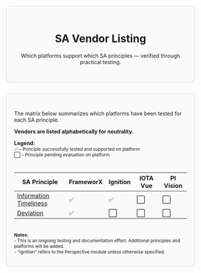 <div style="border: 1px solid #ddd; border-radius: 10px; padding: 30px 20px; margin: 30px 0; background-color: #fafafa; box-shadow: 0 2px 4px rgba(0,0,0,0.05); text-align: center;">
  <div style="max-width: 600px; margin: 0 auto;">
    <h1 style="margin-bottom: 20px;">SA Vendor Listing</h1>
    <p>Which platforms support which SA principles — verified through practical testing.</p>
  </div>
</div>

<div style="border: 1px solid #ddd; border-radius: 10px; padding: 30px 20px; margin: 30px 0; background-color: #fafafa; box-shadow: 0 2px 4px rgba(0,0,0,0.05);">

The matrix below summarizes which platforms have been tested for each SA principle.

**Vendors are listed alphabetically for neutrality.**

<div style="height:0.0px;"></div>

**Legend:**  
<span style="font-size: 0.85em;">✅ – Principle successfully tested and supported on platform</span>  
<span style="font-size: 0.85em;">⬜ – Principle pending evaluation on platform</span>

<div style="height:10px;"></div>

| SA Principle | FrameworX | Ignition | IOTA Vue | PI Vision |
|--------------|-----------|----------|----------|-----------|
| [Information Timeliness](../sa-principles/information-timeliness) | ✅ | ✅ | ⬜ | ⬜ |
| [Deviation](../sa-principles/deviation) | ✅ | ⬜ | ⬜ | ⬜ |

<div style="height:10px;"></div>

<div style="font-size: 0.85em; margin-top: 10px;">
  <strong>Notes:</strong><br>
  - This is an ongoing testing and documentation effort. Additional principles and platforms will be added.<br>
  - “Ignition” refers to the Perspective module unless otherwise specified.
</div>

</div>